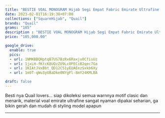 ```yaml
---
title: "BESTIE VOAL MONOGRAM Hijab Segi Empat Fabric Emirate Ultrafine by Quail Hijab"
date: 2023-02-01T16:19:38+07:00
collections: ["SquareHijab", "Quail"]
brands: "Quail"
grams: "105"
description : "BESTIE VOAL MONOGRAM Hijab Segi Empat Fabric Emirate Ultrafine by Quail Hijab"
price: "105,000.00"

google_drive:
  enable: true
  pics:
  - url: 1NMKBBQHptqB7US7BzRx6Raxjv0CfisUz
  - url: 1jxLH-fKtcK8UQzZU9LcOPECiB2qec7Ga
  - url: 1KIAtJVxBbt_QD12C51yEUAEezSxkb6Xy
  - url: 1m9T-qWu3yUBaDke0NYgFl-8mY24KMLBA

draft: false
---
```


Besti nya Quail lovers... siap dikoleksi semua warnnya 
motif clasic dan menarik, material voal emirate ultrafine sangat nyaman dipakai seharian, ga bikin gerah dan mudah di styling model apapun

---    
 
